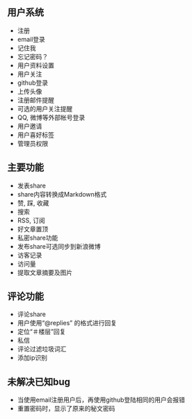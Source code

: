 用户系统
--------------------------------------
* 注册
* email登录
* 记住我
* 忘记密码？
* 用户资料设置
* 用户关注
* github登录
* 上传头像
* 注册邮件提醒
* 可选的用户关注提醒
* QQ, 微博等外部帐号登录
* 用户邀请
* 用户喜好标签
* 管理员权限

主要功能
--------------------------------------
* 发表share
* share内容转换成Markdown格式
* 赞, 踩, 收藏
* 搜索
* RSS, 订阅
* 好文章置顶
* 私密share功能
* 发布share可选同步到新浪微博
* 访客记录
* 访问量
* 提取文章摘要及图片

评论功能
---------------------------------------
* 评论share
* 用户使用“@replies” 的格式进行回复
* 定位“＃楼层”回复
* 私信
* 评论过滤垃圾词汇
* 添加ip识别

未解决已知bug
----------------------------------------
* 当使用email注册用户后，再使用github登陆相同的用户会报错
* 重置密码时，显示了原来的秘文密码